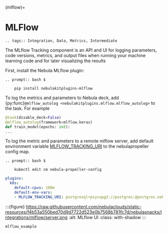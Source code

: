 (mlflow)=

# MLFlow

```{eval-rst}
.. tags:: Integration, Data, Metrics, Intermediate
```

The MLflow Tracking component is an API and UI for logging parameters,
code versions, metrics, and output files when running your machine learning code and for later visualizing the results

First, install the Nebula MLflow plugin:

```{eval-rst}
.. prompt:: bash $

    pip install nebulakitplugins-mlflow
```

To log the metrics and parameters to Nebula deck, add {py:func}`@mlflow_autolog <nebulakitplugins.mlflow.mlflow_autolog>` to the task. For example

```python
@task(disable_deck=False)
@mlflow_autolog(framework=mlflow.keras)
def train_model(epochs: int):
...
```

To log the metric and parameters to a remote mlflow server, add default environment variable [MLFLOW_TRACKING_URI](https://mlflow.org/docs/latest/tracking.html#logging-to-a-tracking-server) to the nebulapropeller config map.

```{eval-rst}
.. prompt:: bash $

    kubectl edit cm nebula-propeller-config
```

```yaml
plugins:
  k8s:
    default-cpus: 100m
    default-env-vars:
    - MLFLOW_TRACKING_URI: postgresql+psycopg2://postgres:@postgres.nebula.svc.cluster.local:5432/nebulaadmin
```

:::{figure} https://raw.githubusercontent.com/nebulaclouds/static-resources/f4b53a550bed70d9d7722d523e0b7568b781fc7d/nebulasnacks/integrations/mlflow/server.png
:alt: MLflow UI
:class: with-shadow
:::

```{auto-examples-toc}
mlflow_example
```
